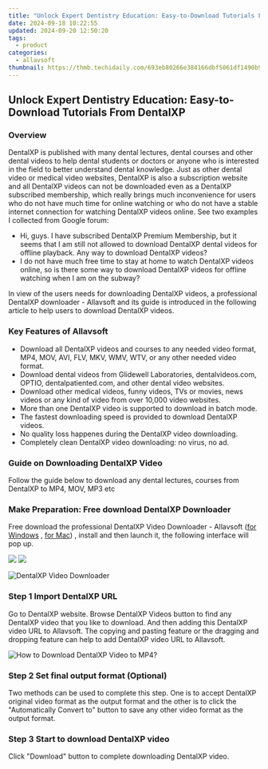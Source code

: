 ```yaml
---
title: "Unlock Expert Dentistry Education: Easy-to-Download Tutorials From DentalXP"
date: 2024-09-18 10:22:55
updated: 2024-09-20 12:50:20
tags:
  - product
categories:
  - allavsoft
thumbnail: https://thmb.techidaily.com/693eb80266e384166dbf5061df1490b93fef1d7413beecc32c81165ba97ad08f.jpg
---
```


## Unlock Expert Dentistry Education: Easy-to-Download Tutorials From DentalXP

### Overview

DentalXP is published with many dental lectures, dental courses and other dental videos to help dental students or doctors or anyone who is interested in the field to better understand dental knowledge. Just as other dental video or medical video websites, DentalXP is also a subscription website and all DentalXP videos can not be downloaded even as a DentalXP subscribed membership, which really brings much inconvenience for users who do not have much time for online watching or who do not have a stable internet connection for watching DentalXP videos online. See two examples I collected from Google forum:

* Hi, guys. I have subscribed DentalXP Premium Membership, but it seems that I am still not allowed to download DentalXP dental videos for offline playback. Any way to download DentalXP videos?
* I do not have much free time to stay at home to watch DentalXP videos online, so is there some way to download DentalXP videos for offline watching when I am on the subway?

In view of the users needs for downloading DentalXP videos, a professional DentalXP downloader - Allavsoft and its guide is introduced in the following article to help users to download DentalXP videos.

### Key Features of Allavsoft

* Download all DentalXP videos and courses to any needed video format, MP4, MOV, AVI, FLV, MKV, WMV, WTV, or any other needed video format.
* Download dental videos from Glidewell Laboratories, dentalvideos.com, OPTIO, dentalpatiented.com, and other dental video websites.
* Download other medical videos, funny videos, TVs or movies, news videos or any kind of video from over 10,000 video websites.
* More than one DentalXP video is supported to download in batch mode.
* The fastest downloading speed is provided to download DentalXP videos.
* No quality loss happenes during the DentalXP video downloading.
* Completely clean DentalXP video downloading: no virus, no ad.

### Guide on Downloading DentalXP Video

Follow the guide below to download any dental lectures, courses from DentalXP to MP4, MOV, MP3 etc

### Make Preparation: Free download DentalXP Downloader

Free download the professional DentalXP Video Downloader - Allavsoft ([for Windows](https://tools.techidaily.com/allavsoft/products/) , [for Mac](https://tools.techidaily.com/allavsoft/products/)) , install and then launch it, the following interface will pop up.

[![](https://www.allavsoft.com/how-to/../images/how-to/free-download-win.jpg)](https://tools.techidaily.com/allavsoft/products/) [![](https://www.allavsoft.com/how-to/../images/how-to/free-download-mac.jpg)](https://tools.techidaily.com/allavsoft/products/)

![DentalXP Video Downloader](https://www.allavsoft.com/how-to/../images/allavsoft/screen-shot-600.jpg)

### Step 1 Import DentalXP URL

Go to DentalXP website. Browse DentalXP Videos button to find any DentalXP video that you like to download. And then adding this DentalXP video URL to Allavsoft. The copying and pasting feature or the dragging and dropping feature can help to add DentalXP video URL to Allavsoft.

![How to Download DentalXP Video to MP4?](https://www.allavsoft.com/how-to/../images/how-to/download-rtmp-video/download-rtmp-video.jpg)

### Step 2 Set final output format (Optional)

Two methods can be used to complete this step. One is to accept DentalXP original video format as the output format and the other is to click the "Automatically Convert to" button to save any other video format as the output format.

### Step 3 Start to download DentalXP video

Click "Download" button to complete downloading DentalXP video.

<ins class="adsbygoogle"
     style="display:block"
     data-ad-format="autorelaxed"
     data-ad-client="ca-pub-7571918770474297"
     data-ad-slot="1223367746"></ins>



<ins class="adsbygoogle"
     style="display:block"
     data-ad-client="ca-pub-7571918770474297"
     data-ad-slot="8358498916"
     data-ad-format="auto"
     data-full-width-responsive="true"></ins>
